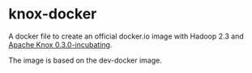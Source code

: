 knox-docker
===========

A docker file to create an official docker.io image with Hadoop 2.3 and [Apache Knox 0.3.0-incubating](http://knox.apache.org/books/knox-incubating-0-4-0/knox-incubating-0-4-0.html).

The image is based on the dev-docker image.

